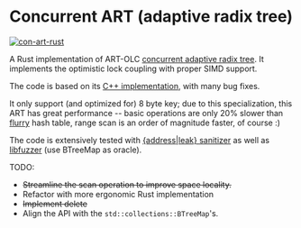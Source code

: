 # Concurrent ART (adaptive radix tree) 
[![con-art-rust](https://github.com/XiangpengHao/con-art-rust/actions/workflows/ci.yml/badge.svg)](https://github.com/XiangpengHao/con-art-rust/actions/workflows/ci.yml)

A Rust implementation of ART-OLC [concurrent adaptive radix tree](https://db.in.tum.de/~leis/papers/artsync.pdf).
It implements the optimistic lock coupling with proper SIMD support.

The code is based on its [C++ implementation](https://github.com/flode/ARTSynchronized), with many bug fixes.

It only support (and optimized for) 8 byte key;
due to this specialization, this ART has great performance -- basic operations are only 20% slower than [flurry](https://github.com/jonhoo/flurry) hash table, range scan is an order of magnitude faster, of course :)

The code is extensively tested with [{address|leak} sanitizer](https://doc.rust-lang.org/beta/unstable-book/compiler-flags/sanitizer.html) as well as [libfuzzer](https://llvm.org/docs/LibFuzzer.html) (use BTreeMap as oracle).

TODO:

- ~~Streamline the scan operation to improve space locality.~~
- Refactor with more ergonomic Rust implementation
- ~~Implement delete~~
- Align the API with the `std::collections::BTreeMap`'s.

